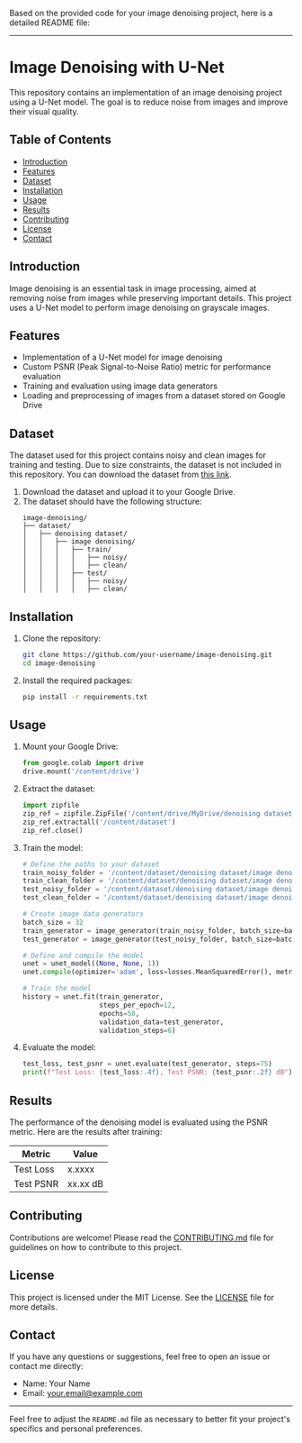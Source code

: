 Based on the provided code for your image denoising project, here is a detailed README file:

---

# Image Denoising with U-Net

This repository contains an implementation of an image denoising project using a U-Net model. The goal is to reduce noise from images and improve their visual quality.

## Table of Contents

- [Introduction](#introduction)
- [Features](#features)
- [Dataset](#dataset)
- [Installation](#installation)
- [Usage](#usage)
- [Results](#results)
- [Contributing](#contributing)
- [License](#license)
- [Contact](#contact)

## Introduction

Image denoising is an essential task in image processing, aimed at removing noise from images while preserving important details. This project uses a U-Net model to perform image denoising on grayscale images.

## Features

- Implementation of a U-Net model for image denoising
- Custom PSNR (Peak Signal-to-Noise Ratio) metric for performance evaluation
- Training and evaluation using image data generators
- Loading and preprocessing of images from a dataset stored on Google Drive

## Dataset

The dataset used for this project contains noisy and clean images for training and testing. Due to size constraints, the dataset is not included in this repository. You can download the dataset from [this link](https://link.to/your/dataset.zip).

1. Download the dataset and upload it to your Google Drive.
2. The dataset should have the following structure:
    ```plaintext
    image-denoising/
    ├── dataset/
    │   ├── denoising dataset/
    │   │   ├── image denoising/
    │   │   │   ├── train/
    │   │   │   │   ├── noisy/
    │   │   │   │   ├── clean/
    │   │   │   ├── test/
    │   │   │   │   ├── noisy/
    │   │   │   │   ├── clean/
    ```

## Installation

1. Clone the repository:
    ```sh
    git clone https://github.com/your-username/image-denoising.git
    cd image-denoising
    ```

2. Install the required packages:
    ```sh
    pip install -r requirements.txt
    ```

## Usage

1. Mount your Google Drive:
    ```python
    from google.colab import drive
    drive.mount('/content/drive')
    ```

2. Extract the dataset:
    ```python
    import zipfile
    zip_ref = zipfile.ZipFile('/content/drive/MyDrive/denoising dataset.zip', 'r')
    zip_ref.extractall('/content/dataset')
    zip_ref.close()
    ```

3. Train the model:
    ```python
    # Define the paths to your dataset
    train_noisy_folder = '/content/dataset/denoising dataset/image denoising/train/noisy'
    train_clean_folder = '/content/dataset/denoising dataset/image denoising/train/clean'
    test_noisy_folder = '/content/dataset/denoising dataset/image denoising/test/noisy'
    test_clean_folder = '/content/dataset/denoising dataset/image denoising/test/clean'

    # Create image data generators
    batch_size = 32
    train_generator = image_generator(train_noisy_folder, batch_size=batch_size)
    test_generator = image_generator(test_noisy_folder, batch_size=batch_size)

    # Define and compile the model
    unet = unet_model((None, None, 1))
    unet.compile(optimizer='adam', loss=losses.MeanSquaredError(), metrics=[psnr])

    # Train the model
    history = unet.fit(train_generator,
                       steps_per_epoch=12,
                       epochs=50,
                       validation_data=test_generator,
                       validation_steps=6)
    ```

4. Evaluate the model:
    ```python
    test_loss, test_psnr = unet.evaluate(test_generator, steps=75)
    print(f"Test Loss: {test_loss:.4f}, Test PSNR: {test_psnr:.2f} dB")
    ```

## Results

The performance of the denoising model is evaluated using the PSNR metric. Here are the results after training:

| Metric     | Value    |
|------------|----------|
| Test Loss  | x.xxxx   |
| Test PSNR  | xx.xx dB |

## Contributing

Contributions are welcome! Please read the [CONTRIBUTING.md](CONTRIBUTING.md) file for guidelines on how to contribute to this project.

## License

This project is licensed under the MIT License. See the [LICENSE](LICENSE) file for more details.

## Contact

If you have any questions or suggestions, feel free to open an issue or contact me directly:

- Name: Your Name
- Email: your.email@example.com

---

Feel free to adjust the `README.md` file as necessary to better fit your project's specifics and personal preferences.
